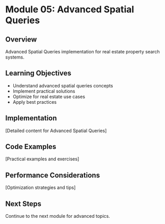 # Module 05: Advanced Spatial Queries

## Overview
Advanced Spatial Queries implementation for real estate property search systems.

## Learning Objectives
- Understand advanced spatial queries concepts
- Implement practical solutions
- Optimize for real estate use cases
- Apply best practices

## Implementation
[Detailed content for Advanced Spatial Queries]

## Code Examples
[Practical examples and exercises]

## Performance Considerations
[Optimization strategies and tips]

## Next Steps
Continue to the next module for advanced topics.
